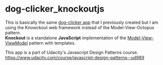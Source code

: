 # dog-clicker_knockoutjs

This is basically the same [dog-clicker app](https://github.com/michaelbretagne/dog_clicker) that I previously created but I am using the Knowckout web framework instead of the Model-View-Octopus pattern.<br>
**Knockout** is a standalone **JavaScript** implementation of the [Model-View-ViewModel](https://github.com/michaelbretagne/dog_clicker) pattern with templates.

This app is a part of Udacity's Javascript Design Patterns course. 
https://www.udacity.com/course/javascript-design-patterns--ud989